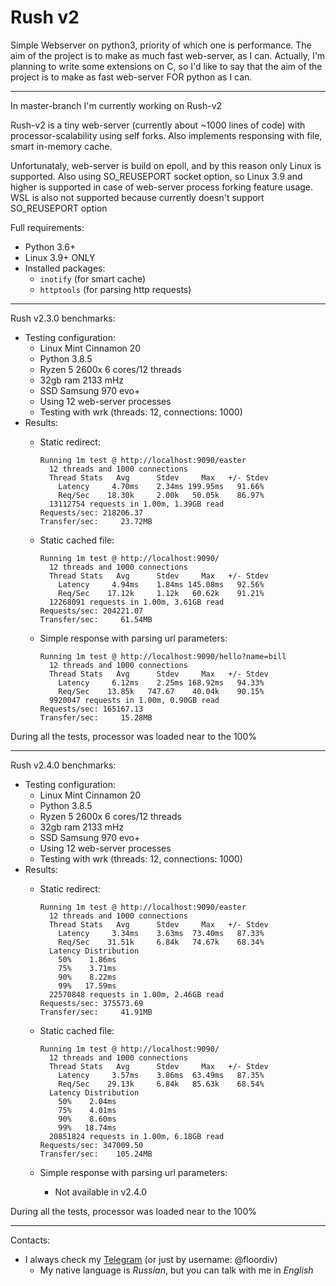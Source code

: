 # Rush v2

Simple Webserver on python3, priority of which one is performance. The aim of the project is to make as much fast web-server, as I can. Actually, I'm planning to write some extensions on C, so I'd like to say that the aim of the project is to make as fast web-server FOR python as I can.

---

In master-branch I'm currently working on Rush-v2

Rush-v2 is a tiny web-server (currently about ~1000 lines of code) with processor-scalability using self forks. Also implements responsing with file, smart in-memory cache.

Unfortunataly, web-server is build on epoll, and by this reason only Linux is supported. Also using SO_REUSEPORT socket option, so Linux 3.9 and higher is supported in case of
web-server process forking feature usage. WSL is also not supported because currently doesn't support SO_REUSEPORT option

Full requirements:
- Python 3.6+
- Linux 3.9+ ONLY
- Installed packages:
  - `inotify` (for smart cache)
  - `httptools` (for parsing http requests)

--- 

Rush v2.3.0 benchmarks:

- Testing configuration:
  - Linux Mint Cinnamon 20
  - Python 3.8.5
  - Ryzen 5 2600x 6 cores/12 threads
  - 32gb ram 2133 mHz
  - SSD Samsung 970 evo+
  - Using 12 web-server processes
  - Testing with wrk (threads: 12, connections: 1000)
- Results:
  - Static redirect:
      ```
      Running 1m test @ http://localhost:9090/easter
        12 threads and 1000 connections
        Thread Stats   Avg      Stdev     Max   +/- Stdev
          Latency     4.70ms    2.34ms 199.95ms   91.66%
          Req/Sec    18.30k     2.00k   50.05k    86.97%
        13112754 requests in 1.00m, 1.39GB read
      Requests/sec: 218206.37
      Transfer/sec:     23.72MB
      ```

  - Static cached file:
      ```
      Running 1m test @ http://localhost:9090/
        12 threads and 1000 connections
        Thread Stats   Avg      Stdev     Max   +/- Stdev
          Latency     4.94ms    1.84ms 145.08ms   92.56%
          Req/Sec    17.12k     1.12k   60.62k    91.21%
        12268091 requests in 1.00m, 3.61GB read
      Requests/sec: 204221.07
      Transfer/sec:     61.54MB
      ```

  - Simple response with parsing url parameters:
      ```
      Running 1m test @ http://localhost:9090/hello?name=bill
        12 threads and 1000 connections
        Thread Stats   Avg      Stdev     Max   +/- Stdev
          Latency     6.12ms    2.25ms 168.92ms   94.33%
          Req/Sec    13.85k   747.67    40.04k    90.15%
        9920047 requests in 1.00m, 0.90GB read
      Requests/sec: 165167.13
      Transfer/sec:     15.28MB
      ```
 
 During all the tests, processor was loaded near to the 100%
 
 
 ---
 
 Rush v2.4.0 benchmarks:

- Testing configuration:
  - Linux Mint Cinnamon 20
  - Python 3.8.5
  - Ryzen 5 2600x 6 cores/12 threads
  - 32gb ram 2133 mHz
  - SSD Samsung 970 evo+
  - Using 12 web-server processes
  - Testing with wrk (threads: 12, connections: 1000)
- Results:
  - Static redirect:
      ```
      Running 1m test @ http://localhost:9090/easter
        12 threads and 1000 connections
        Thread Stats   Avg      Stdev     Max   +/- Stdev
          Latency     3.34ms    3.63ms  73.40ms   87.33%
          Req/Sec    31.51k     6.84k   74.67k    68.34%
        Latency Distribution
          50%    1.86ms
          75%    3.71ms
          90%    8.22ms
          99%   17.59ms
        22570848 requests in 1.00m, 2.46GB read
      Requests/sec: 375573.69
      Transfer/sec:     41.91MB
      ```

  - Static cached file:
      ```
      Running 1m test @ http://localhost:9090/
        12 threads and 1000 connections
        Thread Stats   Avg      Stdev     Max   +/- Stdev
          Latency     3.57ms    3.86ms  63.49ms   87.35%
          Req/Sec    29.13k     6.84k   85.63k    68.54%
        Latency Distribution
          50%    2.04ms
          75%    4.01ms
          90%    8.60ms
          99%   18.74ms
        20851824 requests in 1.00m, 6.18GB read
      Requests/sec: 347009.50
      Transfer/sec:    105.24MB
      ```

  - Simple response with parsing url parameters:
      - Not available in v2.4.0
 
 During all the tests, processor was loaded near to the 100%
 
 ---
 
 Contacts:
  - I always check my [Telegram](https://t.me/floordiv) (or just by username: @floordiv)
    - My native language is _Russian_, but you can talk with me in _English_
